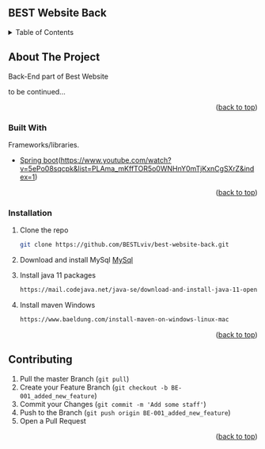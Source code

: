 ## BEST Website Back

<!-- TABLE OF CONTENTS -->
<details>
  <summary>Table of Contents</summary>
  <ol>
    <li>
      <a href="#about-the-project">About The Project</a>
      <ul>
        <li><a href="#built-with">Built With</a></li>
      </ul>
    </li>
    <li>
      <a href="#installation">Installation</a>
    </li>
    <li><a href="#contributing">Contributing</a></li>
    <li><a href="#contact">Contact</a></li>
  </ol>
</details>



<!-- ABOUT THE PROJECT -->
## About The Project

Back-End part of Best Website

to be continued... 

<p align="right">(<a href="#top">back to top</a>)</p>



### Built With

Frameworks/libraries.

* [Spring boot](https://www.youtube.com/playlist?list=PL6jg6AGdCNaWF-sUH2QDudBRXo54zuN1t)(https://www.youtube.com/watch?v=5ePo08sqcpk&list=PLAma_mKffTOR5o0WNHnY0mTjKxnCgSXrZ&index=1)

<p align="right">(<a href="#top">back to top</a>)</p>



### Installation

1. Clone the repo
   ```sh
   git clone https://github.com/BESTLviv/best-website-back.git
   ```
2. Download and install MySql
    [MySql](https://dev.mysql.com/doc/mysql-installation-excerpt/5.7/en/)
    
3. Install java 11 packages
   ```sh
   https://mail.codejava.net/java-se/download-and-install-java-11-openjdk-and-oracle-jdk
   ```
4. Install maven
Windows
   ```sh
   https://www.baeldung.com/install-maven-on-windows-linux-mac
   ```

<p align="right">(<a href="#top">back to top</a>)</p>



<!-- CONTRIBUTING -->
## Contributing

1. Pull the master Branch (`git pull`)
2. Create your Feature Branch (`git checkout -b BE-001_added_new_feature`)
3. Commit your Changes (`git commit -m 'Add some staff'`)
4. Push to the Branch (`git push origin BE-001_added_new_feature`)
5. Open a Pull Request

<p align="right">(<a href="#top">back to top</a>)</p>
